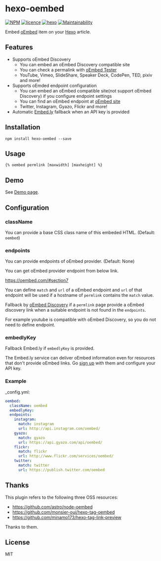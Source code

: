 # hexo-oembed

[![NPM](https://nodei.co/npm/hexo-oembed.png)](https://nodei.co/npm/hexo-oembed/)
[![licence](https://img.shields.io/npm/l/hexo-oembed.svg?style=flat)](LICENSE)
[![hexo](https://img.shields.io/badge/Hexo-%3E%3D3.0-blue.svg?style=flat-square)](https://hexo.io)
[![Maintainability](https://api.codeclimate.com/v1/badges/ddfce94fa04983a9c7c7/maintainability)](https://codeclimate.com/github/hinastory/hexo-oembed/maintainability)

Embed [oEmbed](https://oembed.com/) item on your [Hexo](https://hexo.io/) article.

Features
--------

- Supports oEmbed Discovery
  - You can embed an oEmbed Discovery compatible site
  - You can check a permalink with [oEmbed Tester](http://oembed.frdnspnzr.de/)
  - YouTube, Vimeo, SlideShare, Speaker Deck, CodePen, TED, pixiv and more!
- Supports oEmded endpoint configuration
  - You can embed an oEmbed compatible site(not support oEmbed Discovery) if you configure endpoint settings
  - You can find an oEmbed endpoint at [oEmbed site](https://oembed.com/#section7)
  - Twitter, Instagram, Gyazo, Flickr and more!
- Automatic [Embed.ly](http://embed.ly/) fallback when an API key is provided

## Installation

`npm install hexo-oembed --save`

## Usage

`{% oembed permlink [maxwidth] [maxheight] %}`

## Demo

See [Demo page](https://hinastory.github.io/cats-cats-cats/hexo-oembed-demo/).

## Configuration

### className

You can provide a base CSS class name of this embeded HTML.
(Default: `oembed`)

### endpoints

You can provide endpoints of oEmbed provider.
(Default: None)

You can get oEmbed provider endpoint from below link.

https://oembed.com/#section7

You can define `match` and `url` of a oEmbed endpoint and  `url` of that endpoint will be used if a hostname of `permlink` contains the `match` value.

Fallback by [oEmbed Discovery](https://oembed.com/#section4) if a `permlink` page provide a oEmbed discovery link when a suitable endpoint is not found in the `endpoints`.

For example youtube is compatible with oEmbed Discovery, so you do not need to define endpoint.

### embedlyKey

Fallback Embed.ly if `embedlyKey` is provided.

The Embed.ly service can deliver oEmbed information even for resources
that don't provide oEmbed links. Go
[sign up](https://app.embed.ly/pricing/free) with them and configure your API key.

### Example

_config.yml:

```yaml
oembed:
  className: oembed
  embedlyKey:
  endpoints:
    instagram:
      match: instagram
      url: http://api.instagram.com/oembed/
    gyazo:
      match: gyazo
      url: https://api.gyazo.com/api/oembed/
    flickr:
      match: flickr
      url: http://www.flickr.com/services/oembed/
    twitter:
      match: twitter
      url: https://publish.twitter.com/oembed
```

## Thanks

This plugin refers to the following three OSS resources:

- https://github.com/astro/node-oembed
- https://github.com/monsier-oui/hexo-tag-oembed
- https://github.com/minamo173/hexo-tag-link-preview

Thanks to them.

## License

MIT

